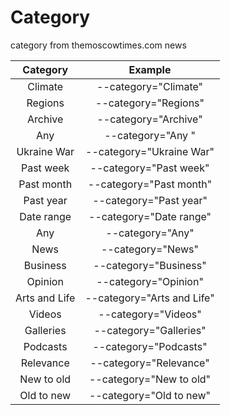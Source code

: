 # Category

category from themoscowtimes.com news

|   Category    |          Example           |
| :-----------: | :------------------------: |
|    Climate    |    --category="Climate"    |
|    Regions    |    --category="Regions"    |
|    Archive    |    --category="Archive"    |
|      Any      |     --category="Any "      |
|  Ukraine War  |  --category="Ukraine War"  |
|   Past week   |   --category="Past week"   |
|  Past month   |  --category="Past month"   |
|   Past year   |   --category="Past year"   |
|  Date range   |  --category="Date range"   |
|      Any      |      --category="Any"      |
|     News      |     --category="News"      |
|   Business    |   --category="Business"    |
|    Opinion    |    --category="Opinion"    |
| Arts and Life | --category="Arts and Life" |
|    Videos     |    --category="Videos"     |
|   Galleries   |   --category="Galleries"   |
|   Podcasts    |   --category="Podcasts"    |
|   Relevance   |   --category="Relevance"   |
|  New to old   |  --category="New to old"   |
|  Old to new   |  --category="Old to new"   |
